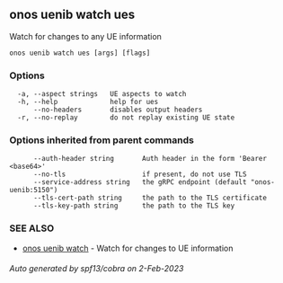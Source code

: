 <!--
SPDX-FileCopyrightText: 2019-present Open Networking Foundation <info@opennetworking.org>

SPDX-License-Identifier: Apache-2.0
-->

## onos uenib watch ues

Watch for changes to any UE information

```
onos uenib watch ues [args] [flags]
```

### Options

```
  -a, --aspect strings   UE aspects to watch
  -h, --help             help for ues
      --no-headers       disables output headers
  -r, --no-replay        do not replay existing UE state
```

### Options inherited from parent commands

```
      --auth-header string       Auth header in the form 'Bearer <base64>'
      --no-tls                   if present, do not use TLS
      --service-address string   the gRPC endpoint (default "onos-uenib:5150")
      --tls-cert-path string     the path to the TLS certificate
      --tls-key-path string      the path to the TLS key
```

### SEE ALSO

* [onos uenib watch](onos_uenib_watch.md)	 - Watch for changes to UE information

###### Auto generated by spf13/cobra on 2-Feb-2023
